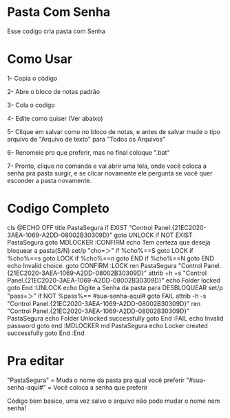 # Pasta Com Senha
 Esse codigo cria pasta com Senha

# Como Usar

1- Copia o código

2- Abre o bloco de notas padrão

3- Cola o codigo

4- Edite como quiser (Ver abaixo)

5- Clique em salvar como no bloco de notas, e antes de salvar mude o tipo arquivo de "Arquivo de texto" para "Todos os Arquivos" 

6- Renomeie pro que preferir, mas no final coloque ".bat"

7- Pronto, clique no comando e vai abrir uma tela, onde você coloca a senha pra pasta surgir, e se clicar novamente ele pergunta se você quer 
esconder a pasta novamente.

# Codigo Completo

cls
@ECHO OFF
title PastaSegura
if EXIST "Control Panel.{21EC2020-3AEA-1069-A2DD-08002B30309D}" goto UNLOCK
if NOT EXIST PastaSegura goto MDLOCKER
:CONFIRM
echo Tem certeza que deseja bloquear a pasta(S/N)
set/p "cho=＞"
if %cho%==S goto LOCK
if %cho%==s goto LOCK
if %cho%==n goto END
if %cho%==N goto END
echo Invalid choice.
goto CONFIRM
:LOCK
ren PastaSegura "Control Panel.{21EC2020-3AEA-1069-A2DD-08002B30309D}"
attrib +h +s "Control Panel.{21EC2020-3AEA-1069-A2DD-08002B30309D}"
echo Folder locked
goto End
:UNLOCK
echo Digite a Senha da pasta para DESBLOQUEAR
set/p "pass=＞"
if NOT %pass%== #sua-senha-aqui# goto FAIL
attrib -h -s "Control Panel.{21EC2020-3AEA-1069-A2DD-08002B30309D}"
ren "Control Panel.{21EC2020-3AEA-1069-A2DD-08002B30309D}" PastaSegura
echo Folder Unlocked successfully
goto End
:FAIL
echo Invalid password
goto end
:MDLOCKER
md PastaSegura
echo Locker created successfully
goto End
:End

# Pra editar
"PastaSegura" = Muda o nome da pasta pra qual você preferir
"#sua-senha-aqui#" = Você coloca a senha que preferir

Código bem basico, uma vez salvo o arquivo não pode mudar o nome nem senha!